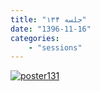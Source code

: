 ```yaml
---
title: "جلسه ۱۳۴"
date: "1396-11-16"
categories:
    - "sessions"
---
```

[![poster131](../../img/poster134.jpg)](../../img/poster134.jpg)


